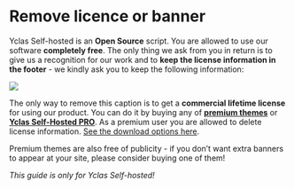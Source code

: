 # Remove licence or banner


Yclas Self-hosted is an  **Open Source**  script. You are allowed to use our software  **completely free**. The only thing we ask from you in return is to give us a recognition for our work and to  **keep  the license information in the footer**  - we kindly ask you to keep the following information:


![](https://raw.githubusercontent.com/yclas/guides/master/images/remove.png)

The only way to remove this caption is to get a  **commercial lifetime license**  for using our product. You can do it by buying any of  **[premium themes](https://selfhosted.yclas.com/themes)**  or  **[Yclas Self-Hosted PRO](https://selfhosted.yclas.com/themes/yclas-self-hosted-pro.html)**. As a premium user you are allowed to delete license information.  [See the download options here](https://yclas.com/self-hosted.html#package).

Premium themes are also free of publicity - if you don’t want extra banners to appear at your site, please consider buying one of them!

*This guide is only for Yclas Self-hosted!*
